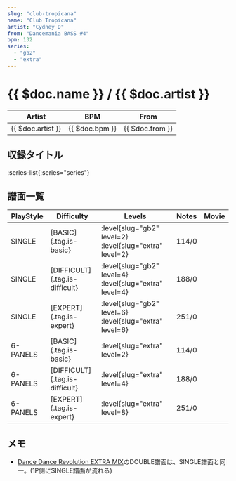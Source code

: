 ```yaml
---
slug: "club-tropicana"
name: "Club Tropicana"
artist: "Cydney D"
from: "Dancemania BASS #4"
bpm: 132
series:
  - "gb2"
  - "extra"
---
```


# {{ $doc.name }} / {{ $doc.artist }}

|Artist|BPM|From|
|------|---|----|
|{{ $doc.artist }}|{{ $doc.bpm }}|{{ $doc.from }}|

## 収録タイトル

:series-list{:series="series"}

## 譜面一覧

|PlayStyle|Difficulty|Levels|Notes|Movie|
|---------|----------|------|-----|-----|
|SINGLE|[BASIC]{.tag.is-basic}|:level{slug="gb2" level=2} :level{slug="extra" level=2}|114/0||
|SINGLE|[DIFFICULT]{.tag.is-difficult}|:level{slug="gb2" level=4} :level{slug="extra" level=4}|188/0||
|SINGLE|[EXPERT]{.tag.is-expert}|:level{slug="gb2" level=6} :level{slug="extra" level=6}|251/0||
|6-PANELS|[BASIC]{.tag.is-basic}|:level{slug="extra" level=2}|114/0||
|6-PANELS|[DIFFICULT]{.tag.is-difficult}|:level{slug="extra" level=4}|188/0||
|6-PANELS|[EXPERT]{.tag.is-expert}|:level{slug="extra" level=8}|251/0||

## メモ

- [Dance Dance Revolution EXTRA MIX](/series/extra)のDOUBLE譜面は、SINGLE譜面と同一。(1P側にSINGLE譜面が流れる)
